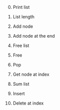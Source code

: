 0. Print list 

1. List length 

2. Add node

3. Add node at the end

4. Free list

5. Free

6. Pop

7. Get node at index

8. Sum list

9. Insert

10. Delete at index

